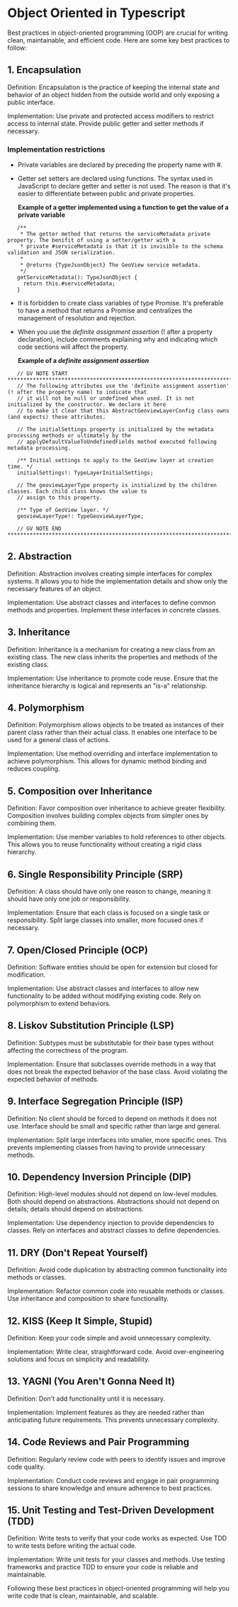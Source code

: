 # Object Oriented in Typescript #
Best practices in object-oriented programming (OOP) are crucial for writing clean, maintainable, and efficient code. Here are some key best practices to follow:

## 1. Encapsulation ##

Definition: Encapsulation is the practice of keeping the internal state and behavior of an object hidden from the outside world and only exposing a public interface.

Implementation: Use private and protected access modifiers to restrict access to internal state. Provide public getter and setter methods if necessary.

### Implementation restrictions ###

* Private variables are declared by preceding the property name with #.
* Getter set setters are declared using functions. The syntax used in JavaScript to declare getter and setter is not used. The reason is that it's easier to differentiate between public and private properties.

   **Example of a getter implemented using a function to get the value of a private variable**

```
   /**
    * The getter method that returns the serviceMetadata private property. The benifit of using a setter/getter with a
    * private #serviceMetadata is that it is invisible to the schema validation and JSON serialization.
    *
    * @returns {TypeJsonObject} The GeoView service metadata.
    */
   getServiceMetadata(): TypeJsonObject {
     return this.#serviceMetadata;
   }
```

* It is forbidden to create class variables of type Promise. It's preferable to have a method that returns a Promise and centralizes the management of resolution and rejection.
* When you use the *definite assignment assertion* (! after a property declaration), include comments explaining why and indicating which code sections will affect the property.

   **Example of a *definite assignment assertion***

```
   // GV NOTE START ****************************************************************************************************
   // The following attributes use the 'definite assignment assertion' (! after the property name) to indicate that
   // it will not be null or undefined when used. It is not initialized by the constructor. We declare it here
   // to make it clear that this AbstractGeoviewLayerConfig class owns (and expects) these attributes.

   // The initialSettings property is initialized by the metadata processing methods or ultimately by the
   // applyDefaultValueToUndefinedFields method executed following metadata processing.

   /** Initial settings to apply to the GeoView layer at creation time. */
   initialSettings!: TypeLayerInitialSettings;

   // The geoviewLayerType property is initialized by the children classes. Each child class knows the value to
   // assign to this property.

   /** Type of GeoView layer. */
   geoviewLayerType!: TypeGeoviewLayerType;

   // GV NOTE END *****************************************************************************************************
```

## 2. Abstraction ##

Definition: Abstraction involves creating simple interfaces for complex systems. It allows you to hide the implementation details and show only the necessary features of an object.

Implementation: Use abstract classes and interfaces to define common methods and properties. Implement these interfaces in concrete classes.

## 3. Inheritance ##

Definition: Inheritance is a mechanism for creating a new class from an existing class. The new class inherits the properties and methods of the existing class.

Implementation: Use inheritance to promote code reuse. Ensure that the inheritance hierarchy is logical and represents an "is-a" relationship.

## 4. Polymorphism ##

Definition: Polymorphism allows objects to be treated as instances of their parent class rather than their actual class. It enables one interface to be used for a general class of actions.

Implementation: Use method overriding and interface implementation to achieve polymorphism. This allows for dynamic method binding and reduces coupling.

## 5. Composition over Inheritance ##

Definition: Favor composition over inheritance to achieve greater flexibility. Composition involves building complex objects from simpler ones by combining them.

Implementation: Use member variables to hold references to other objects. This allows you to reuse functionality without creating a rigid class hierarchy.

## 6. Single Responsibility Principle (SRP) ##

Definition: A class should have only one reason to change, meaning it should have only one job or responsibility.

Implementation: Ensure that each class is focused on a single task or responsibility. Split large classes into smaller, more focused ones if necessary.

## 7. Open/Closed Principle (OCP) ##

Definition: Software entities should be open for extension but closed for modification.

Implementation: Use abstract classes and interfaces to allow new functionality to be added without modifying existing code. Rely on polymorphism to extend behaviors.

## 8. Liskov Substitution Principle (LSP) ##

Definition: Subtypes must be substitutable for their base types without affecting the correctness of the program.

Implementation: Ensure that subclasses override methods in a way that does not break the expected behavior of the base class. Avoid violating the expected behavior of methods.

## 9. Interface Segregation Principle (ISP) ##

Definition: No client should be forced to depend on methods it does not use. Interface should be small and specific rather than large and general.

Implementation: Split large interfaces into smaller, more specific ones. This prevents implementing classes from having to provide unnecessary methods.

## 10. Dependency Inversion Principle (DIP) ##

Definition: High-level modules should not depend on low-level modules. Both should depend on abstractions. Abstractions should not depend on details; details should depend on abstractions.

Implementation: Use dependency injection to provide dependencies to classes. Rely on interfaces and abstract classes to define dependencies.

## 11. DRY (Don't Repeat Yourself) ##

Definition: Avoid code duplication by abstracting common functionality into methods or classes.

Implementation: Refactor common code into reusable methods or classes. Use inheritance and composition to share functionality.

## 12. KISS (Keep It Simple, Stupid) ##

Definition: Keep your code simple and avoid unnecessary complexity.

Implementation: Write clear, straightforward code. Avoid over-engineering solutions and focus on simplicity and readability.

## 13. YAGNI (You Aren't Gonna Need It) ##

Definition: Don't add functionality until it is necessary.

Implementation: Implement features as they are needed rather than anticipating future requirements. This prevents unnecessary complexity.

## 14. Code Reviews and Pair Programming ##

Definition: Regularly review code with peers to identify issues and improve code quality.

Implementation: Conduct code reviews and engage in pair programming sessions to share knowledge and ensure adherence to best practices.

## 15. Unit Testing and Test-Driven Development (TDD) ##

Definition: Write tests to verify that your code works as expected. Use TDD to write tests before writing the actual code.

Implementation: Write unit tests for your classes and methods. Use testing frameworks and practice TDD to ensure your code is reliable and maintainable.

Following these best practices in object-oriented programming will help you write code that is clean, maintainable, and scalable.
